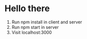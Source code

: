 # Hello there
1. Run npm install in client and server
2. Run npm start in server
3. Visit localhost:3000